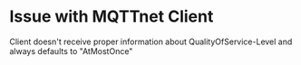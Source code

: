 # Issue with MQTTnet Client

Client doesn't receive proper information about QualityOfService-Level and always defaults to "AtMostOnce"
